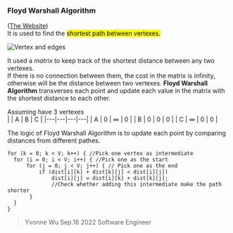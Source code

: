 ### Floyd Warshall Algorithm<br>
([The Website](https://www.geeksforgeeks.org/floyd-warshall-algorithm-dp-16/))<br>
It is used to find the <mark>shortest path between vertexes<mark>.<br>

![Vertex and edges](https://upload.wikimedia.org/wikipedia/commons/b/b2/Floyd-Warshall-Algorithm-Problem.png)<br>

It used a *matrix* to keep track of the shortest distance between any two vertexes.<br>
If there is no connection between them, the cost in the matrix is infinity, otherwise will be the distance between two vertexes. **Floyd Warshall Algorithm** transverses each point and update each value in the matrix with the shortest distance to each other.<br>

Assuming have 3 vertexes<br>
|   | A | B | C |
|---|---|---|---|
| A | 0 | ∞ | 0 |
| B | 0 | 0 | 0 |
| C | ∞ | 0 | 0 |

The logic of Floyd Warshall Algorithm is to update each point by comparing distances from different pathes.<br>

`for (k = 0; k < V; k++) { //Pick one vertex as intermediate `<br>
`   for (i = 0; i < V; i++) { //Pick one as the start `<br>
`       for (j = 0; j < V; j++) { // Pick one as the end `<br>
`           if (dist[i][k] + dist[k][j] < dist[i][j]) `<br>
`               dist[i][j] = dist[i][k] + dist[k][j]; `<br>
`               //Check whether adding this intermediate make the path shorter `<br>
`        } `<br>
`   } `<br>
`}`<br>

>Yvonne Wu Sep.16 2022 Software Engineer


